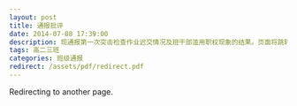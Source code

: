 ```yaml
---
layout: post
title: 通报批评
date: 2014-07-08 17:39:00
description: 现通报第一次突击检查作业迟交情况及班干部滥用职权现象的结果。页面将跳转十一中教务处官方文件，望知悉。
tags: 高二三班
categories: 班级通报
redirect: /assets/pdf/redirect.pdf
---
```


Redirecting to another page.
